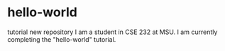 # hello-world
tutorial new repository
I am a student in CSE 232 at MSU. I am currently completing the "hello-world" tutorial.
